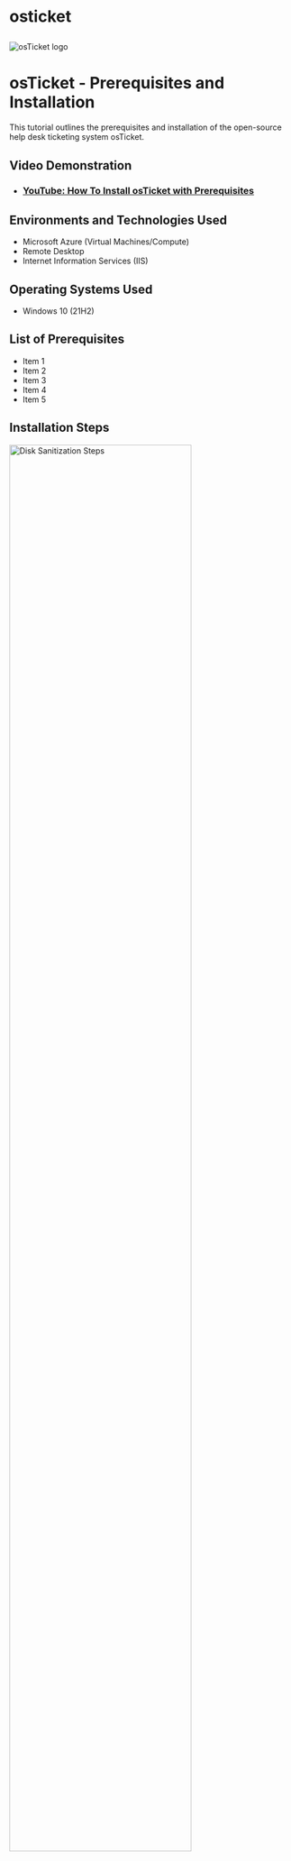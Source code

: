 # osticket<p align="center">
<img src="https://i.imgur.com/Clzj7Xs.png" alt="osTicket logo"/>
</p>

<h1>osTicket - Prerequisites and Installation</h1>
This tutorial outlines the prerequisites and installation of the open-source help desk ticketing system osTicket.<br />


<h2>Video Demonstration</h2>

- ### [YouTube: How To Install osTicket with Prerequisites](https://www.youtube.com)

<h2>Environments and Technologies Used</h2>

- Microsoft Azure (Virtual Machines/Compute)
- Remote Desktop
- Internet Information Services (IIS)

<h2>Operating Systems Used </h2>

- Windows 10</b> (21H2)

<h2>List of Prerequisites</h2>

- Item 1
- Item 2
- Item 3
- Item 4
- Item 5

<h2>Installation Steps</h2>

<p>
<img src="https://i.imgur.com/DJmEXEB.png" height="80%" width="80%" alt="Disk Sanitization Steps"/>
</p>
<p>
the first step is creating a virtual machine using Azure that we are used to building the osticket system.
</p>
<br />

<p>
![Screenshot (2)](https://github.com/user-attachments/assets/725c1681-574c-4130-ba24-abb1a2be3ded)

</p>
<p>
using my IP address for my virtual machines to connect to a Remote desktop and to install all software needed for the osticket and software for my internet information service
</p>
<br />

<p>

</p>![Annotation 2024-08-15 005632](https://github.com/user-attachments/assets/97fd2a2a-da52-48c8-8023-910345046076)
![Annotation 2024-08-15 004727](https://github.com/user-attachments/assets/beedc6d7-243e-47e7-9af1-f33f9d09a31a)

<p

</p>
<br />
after completing all setup and configuration and texting if all software was working perfectly and using the IIS to check and setup my osticekt, I was able to complete my osticekt and download successfully and active to create a ticket by my self and for my organization.
